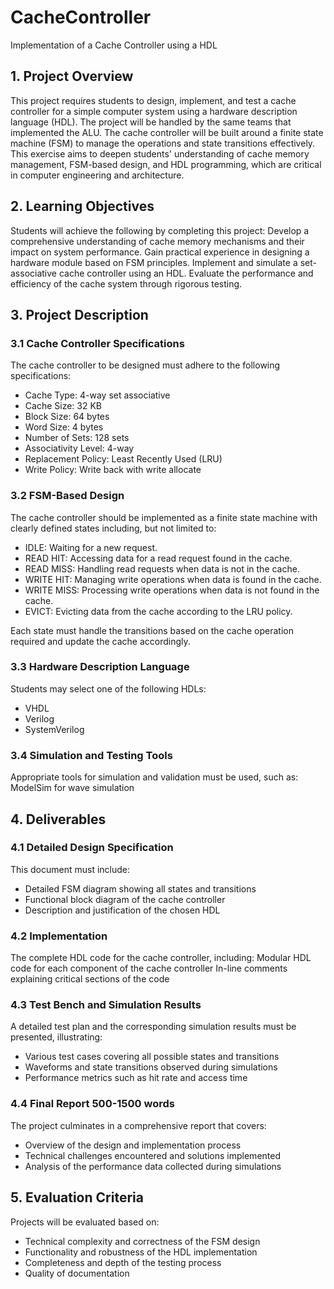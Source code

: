 # CacheController

Implementation of a Cache Controller using a HDL

## 1. Project Overview

This project requires students to design, implement, and test a cache controller for a simple computer system using a hardware description language (HDL). The project will be handled by the same teams that implemented the ALU. The cache controller will be built around a finite state machine (FSM) to manage the operations and state transitions effectively. This exercise aims to deepen students' understanding of cache memory management, FSM-based design, and HDL programming, which are critical in computer engineering and architecture.

## 2. Learning Objectives

Students will achieve the following by completing this project:
Develop a comprehensive understanding of cache memory mechanisms and their impact on system performance.
Gain practical experience in designing a hardware module based on FSM principles.
Implement and simulate a set-associative cache controller using an HDL.
Evaluate the performance and efficiency of the cache system through rigorous testing.

## 3. Project Description

### 3.1 Cache Controller Specifications

The cache controller to be designed must adhere to the following specifications:

- Cache Type: 4-way set associative
- Cache Size: 32 KB
- Block Size: 64 bytes
- Word Size: 4 bytes
- Number of Sets: 128 sets
- Associativity Level: 4-way
- Replacement Policy: Least Recently Used (LRU)
- Write Policy: Write back with write allocate

### 3.2 FSM-Based Design

The cache controller should be implemented as a finite state machine with clearly defined states including, but not limited to:

- IDLE: Waiting for a new request.
- READ HIT: Accessing data for a read request found in the cache.
- READ MISS: Handling read requests when data is not in the cache.
- WRITE HIT: Managing write operations when data is found in the cache.
- WRITE MISS: Processing write operations when data is not found in the cache.
- EVICT: Evicting data from the cache according to the LRU policy.

Each state must handle the transitions based on the cache operation required and update the cache accordingly.

### 3.3 Hardware Description Language

Students may select one of the following HDLs:

- VHDL
- Verilog
- SystemVerilog

### 3.4 Simulation and Testing Tools

Appropriate tools for simulation and validation must be used, such as:
ModelSim for wave simulation

## 4. Deliverables

### 4.1 Detailed Design Specification

This document must include:

- Detailed FSM diagram showing all states and transitions
- Functional block diagram of the cache controller
- Description and justification of the chosen HDL

### 4.2 Implementation

The complete HDL code for the cache controller, including:
Modular HDL code for each component of the cache controller
In-line comments explaining critical sections of the code

### 4.3 Test Bench and Simulation Results

A detailed test plan and the corresponding simulation results must be presented, illustrating:

- Various test cases covering all possible states and transitions
- Waveforms and state transitions observed during simulations
- Performance metrics such as hit rate and access time

### 4.4 Final Report 500-1500 words

The project culminates in a comprehensive report that covers:

- Overview of the design and implementation process
- Technical challenges encountered and solutions implemented
- Analysis of the performance data collected during simulations

## 5. Evaluation Criteria

Projects will be evaluated based on:

- Technical complexity and correctness of the FSM design
- Functionality and robustness of the HDL implementation
- Completeness and depth of the testing process
- Quality of documentation

